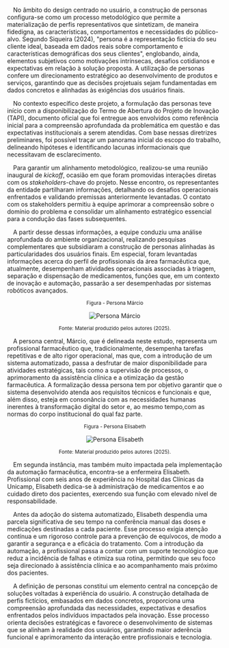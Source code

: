 &emsp;No âmbito do design centrado no usuário, a construção de personas configura-se como um processo metodológico que permite a materialização de perfis representativos que sintetizam, de maneira fidedigna, as características, comportamentos e necessidades do público-alvo. Segundo Siqueira (2024), "persona é a representação fictícia do seu cliente ideal, baseada em dados reais sobre comportamento e características demográficas dos seus clientes", englobando, ainda, elementos subjetivos como motivações intrínsecas, desafios cotidianos e expectativas em relação à solução proposta. A utilização de personas confere um direcionamento estratégico ao desenvolvimento de produtos e serviços, garantindo que as decisões projetuais sejam fundamentadas em dados concretos e alinhadas às exigências dos usuários finais.

&emsp;No contexto específico deste projeto, a formulação das personas teve início com a disponibilização do Termo de Abertura do Projeto de Inovação (TAPI), documento oficial que foi entregue aos envolvidos como referência inicial para a compreensão aprofundada da problemática em questão e das expectativas institucionais a serem atendidas. Com base nessas diretrizes preliminares, foi possível traçar um panorama inicial do escopo do trabalho, delineando hipóteses e identificando lacunas informacionais que necessitavam de esclarecimento.

&emsp;Para garantir um alinhamento metodológico, realizou-se uma reunião inaugural de *kickoff*, ocasião em que foram promovidas interações diretas com os *stakeholders*-chave do projeto. Nesse encontro, os representantes da entidade partilharam informações, detalhando os desafios operacionais enfrentados e validando premissas anteriormente levantadas. O contato com os stakeholders permitiu à equipe aprimorar a compreensão sobre o domínio do problema e consolidar um alinhamento estratégico essencial para a condução das fases subsequentes.

&emsp;A partir desse dessas informações, a equipe conduziu uma análise aprofundada do ambiente organizacional, realizando pesquisas complementares que subsidiaram a construção de personas alinhadas às particularidades dos usuários finais. Em especial, foram levantadas informações acerca do perfil de profissionais da área farmacêutica que, atualmente, desempenham atividades operacionais associadas à triagem, separação e dispensação de medicamentos, funções que, em um contexto de inovação e automação, passarão a ser desempenhadas por sistemas robóticos avançados.

<div align="center">

  <sub>Figura - Persona Márcio</sub>

  <img src="/img/persona_marcio.png" alt="Persona Márcio"></img>

  <sup>Fonte: Material produzido pelos autores (2025).</sup>

</div>

&emsp;A persona central, Márcio, que é delineada neste estudo, representa um profissional farmacêutico que, tradicionalmente, desempenha tarefas repetitivas e de alto rigor operacional, mas que, com a introdução de um sistema automatizado, passa a desfrutar de maior disponibilidade para atividades estratégicas, tais como a supervisão de processos, o aprimoramento da assistência clínica e a otimização da gestão farmacêutica. A formalização dessa persona tem por objetivo garantir que o sistema desenvolvido atenda aos requisitos técnicos e funcionais e que, além disso, esteja em consonância com as necessidades humanas inerentes à transformação digital do setor e, ao mesmo tempo,com as normas do corpo institucional do qual faz parte.



<div align="center">

  <sub>Figura - Persona Elisabeth</sub>

  <img src="/img/persona_elisabeth.png" alt="Persona Elisabeth"></img>

  <sup>Fonte: Material produzido pelos autores (2025).</sup>

</div>

&emsp;Em segunda instância, mas também muito impactada pela implementação da automação farmacêutica, encontra-se a enfermeira Elisabeth. Profissional com seis anos de experiência no Hospital das Clínicas da Unicamp, Elisabeth dedica-se à administração de medicamentos e ao cuidado direto dos pacientes, exercendo sua função com elevado nível de responsabilidade.

&emsp;Antes da adoção do sistema automatizado, Elisabeth despendia uma parcela significativa de seu tempo na conferência manual das doses e medicações destinadas a cada paciente. Esse processo exigia atenção contínua e um rigoroso controle para a prevenção de equívocos, de modo a garantir a segurança e a eficácia do tratamento. Com a introdução da automação, a profissional passa a contar com um suporte tecnológico que reduz a incidência de falhas e otimiza sua rotina, permitindo que seu foco seja direcionado à assistência clínica e ao acompanhamento mais próximo dos pacientes.

&emsp;A definição de personas constitui um elemento central na concepção de soluções voltadas à experiência do usuário. A construção detalhada de perfis fictícios, embasados em dados concretos, proporciona uma compreensão aprofundada das necessidades, expectativas e desafios enfrentados pelos indivíduos impactados pela inovação. Esse processo orienta decisões estratégicas e favorece o desenvolvimento de sistemas que se alinham à realidade dos usuários, garantindo maior aderência funcional e aprimoramento da interação entre profissionais e tecnologia.